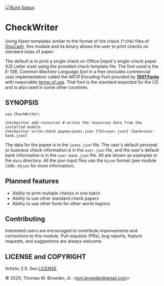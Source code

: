 [![Build Status](https://travis-ci.com/tbrowder/CheckWriter.svg?branch=master)](https://travis-ci.com/tbrowder/CheckWriter)

# CheckWriter

Using Hjson templates similar to the format of the check (*.chk) files of [GnuCash](https://gnucash.org),
this module and its binary allows the user to print checks on standard sizes of paper.

The default is to print a single check on Office Depot's single-check
paper (US Letter size) using the provided check template file. The
font used is the *E-13B, Common Machine Language font* in a free (includes commercial use)
implementation called the *MICR Encoding Font* provided by
**[1001 Fonts](https://www.1001fonts.com/micr-encoding-font.html#styles)**
with reasonable [terms of use](https://www.1001fonts.com/licenses/general-font-usage-terms.html).
That font is the standard expected for the US and is also used in some other countries.

## SYNOPSIS

```
use CheckWriter;

checkwriter add-resources # writes the resources data from the installed module
checkwriter write-check payee=jones.json [fmt=user.json] [bank=user-bank.json]
```

The data for the payee is in the `jones.json` file. The user's default
personal or business check information is in the `user.json` file, and
the user's default bank information is in the `user-bank.json`
file. All are shown as examples in the `data` directory. All the json
input files use the `Hjson` format (see module `JSON::Hjson` for more
information).

## Planned features

+ Ability to print multiple checks in one batch
+ Ability to use other standard check papers
+ Ability to use other fonts for other world regions

## Contributing

Interested users are encouraged to contribute improvements and
corrections to this module.  Pull requests (PRs), bug reports, feature
requests, and suggestions are always welcome.

## LICENSE and COPYRIGHT

Artistic 2.0. See [LICENSE](./LICENSE).

&#x00A9; 2020, Thomas M. Browder, Jr. <<tom.browder@gmail.com>>
